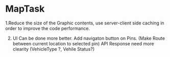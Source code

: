 # MapTask
 
1.Reduce the size of the Graphic contents, use server-client side caching in order to improve the code performance.
 
2. UI Can be done more better.
Add navigaton button on Pins. (Make Route between current location to selected pin)
API Response need more clearity (VehicleType ?, Vehile Status?)

